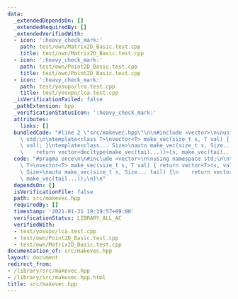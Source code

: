 ```yaml
---
data:
  _extendedDependsOn: []
  _extendedRequiredBy: []
  _extendedVerifiedWith:
  - icon: ':heavy_check_mark:'
    path: test/own/Matrix2D_Basic.test.cpp
    title: test/own/Matrix2D_Basic.test.cpp
  - icon: ':heavy_check_mark:'
    path: test/own/Point2D_Basic.test.cpp
    title: test/own/Point2D_Basic.test.cpp
  - icon: ':heavy_check_mark:'
    path: test/yosupo/lca.test.cpp
    title: test/yosupo/lca.test.cpp
  _isVerificationFailed: false
  _pathExtension: hpp
  _verificationStatusIcon: ':heavy_check_mark:'
  attributes:
    links: []
  bundledCode: "#line 2 \"src/makevec.hpp\"\n\n#include <vector>\n\nusing namespace\
    \ std;\n\ntemplate<class T>\nvector<T> make_vec(size_t s, T val) { return vector<T>(s,\
    \ val); }\ntemplate<class... Size>\nauto make_vec(size_t s, Size... tail) {\n\
    \    return vector<decltype(make_vec(tail...))>(s, make_vec(tail...));\n}\n"
  code: "#pragma once\n\n#include <vector>\n\nusing namespace std;\n\ntemplate<class\
    \ T>\nvector<T> make_vec(size_t s, T val) { return vector<T>(s, val); }\ntemplate<class...\
    \ Size>\nauto make_vec(size_t s, Size... tail) {\n    return vector<decltype(make_vec(tail...))>(s,\
    \ make_vec(tail...));\n}\n"
  dependsOn: []
  isVerificationFile: false
  path: src/makevec.hpp
  requiredBy: []
  timestamp: '2021-01-31 19:19:57+09:00'
  verificationStatus: LIBRARY_ALL_AC
  verifiedWith:
  - test/yosupo/lca.test.cpp
  - test/own/Point2D_Basic.test.cpp
  - test/own/Matrix2D_Basic.test.cpp
documentation_of: src/makevec.hpp
layout: document
redirect_from:
- /library/src/makevec.hpp
- /library/src/makevec.hpp.html
title: src/makevec.hpp
---
```

